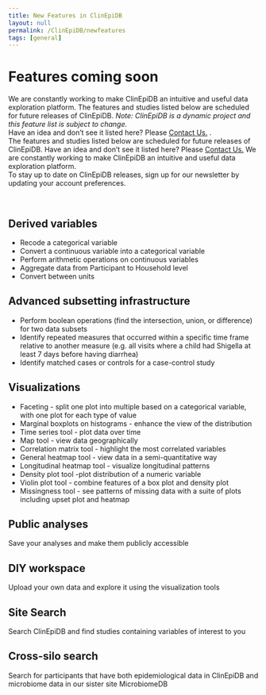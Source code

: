 ```yaml
---
title: New Features in ClinEpiDB
layout: null
permalink: /ClinEpiDB/newfeatures
tags: [general]
---
```

<div id="ce-static-content">
  <h1>Features coming soon</h1>
<p>

We are constantly working to make ClinEpiDB an intuitive and useful data exploration platform. The features and studies listed below are scheduled for future releases of ClinEpiDB. <i>Note: ClinEpiDB is a dynamic project and this feature list is subject to change.</i>
<br>
Have an idea and don’t see it listed here? Please <a href="https://clinepidb.org/ce/app/contact-us">Contact Us.</a> .
<br>
The features and studies listed below are scheduled for future releases of ClinEpiDB. Have an idea and don’t see it listed here? Please <a href="https://clinepidb.org/ce/app/contact-us">Contact Us.</a> We are constantly working to make ClinEpiDB an intuitive and useful data exploration platform.
<br>
To stay up to date on ClinEpiDB releases, sign up for our newsletter by updating your account preferences.
</p>
<br>
<div>
  <h2 id="DerivedVariables">Derived variables</h2>
    <div>
      <p>
      <ul>
      <li>Recode a categorical variable</li>
      <li>Convert a continuous variable into a categorical variable</li>
      <li>Perform arithmetic operations on continuous variables</li>
      <li>Aggregate data from Participant to Household level</li>
      <li>Convert between units</li>
      </ul>
      </p>
    </div>

   <h2 id="AdvancedSubsetting">Advanced subsetting infrastructure</h2>
    <div>
      <p>
      <ul>
      <li>Perform boolean operations (find the intersection, union, or difference) for two data subsets</li>
      <li>Identify repeated measures that occurred within a specific time frame relative to another measure (e.g. all visits where a child had Shigella at least 7 days before having diarrhea)</li>
      <li>Identify matched cases or controls for a case-control study </li>
      </ul>
      </p>
    </div>

 <h2 id="Visualizations">Visualizations</h2>
    <div>
      <p>
      <ul>
      <li>Faceting - split one plot into multiple based on a categorical variable, with one plot for each type of value</li>
      <li>Marginal boxplots on histograms - enhance the view of the distribution</li>
      <li>Time series tool - plot data over time</li>
      <li>Map tool - view data geographically</li>
      <li>Correlation matrix tool - highlight the most correlated variables</li>
      <li>General heatmap tool - view data in a semi-quantitative way</li>
      <li>Longitudinal heatmap tool - visualize longitudinal patterns</li>
      <li>Density plot tool -plot distribution of a numeric variable</li>
      <li>Violin plot tool - combine features of a box plot and density plot</li>
      <li>Missingness tool - see patterns of missing data with a suite of plots including upset plot and heatmap</li>
      </ul>
      </p>
    </div>

  <h2 id="PublicAnalyses">Public analyses</h2>
    <div>
    <p>
    Save your analyses and make them publicly accessible
    </p>
    </div>
  
  <h2 id="DIY">DIY workspace</h2>
  <div>
    <p>
    Upload your own data and explore it using the visualization tools
    </p>
  </div>

  <h2 id="SiteSearch">Site Search</h2>
  <div>
  <p>
  Search ClinEpiDB and find studies containing variables of interest to you
  </p>
  </div>

  <h2 id="Cross-siloSearch">Cross-silo search</h2>
  <div>
    <p>
    Search for participants that have both epidemiological data in ClinEpiDB and microbiome data in our sister site MicrobiomeDB
    </p>
    </div>
</div>
